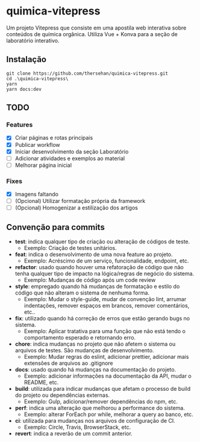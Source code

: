 # quimica-vitepress

Um projeto Vitepress que consiste em uma apostila web interativa sobre conteúdos de química orgânica. Utiliza Vue + Konva para a seção de laboratório interativo.

## Instalação

```shell
git clone https://github.com/thersehan/quimica-vitepress.git
cd .\quimica-vitepress\
yarn
yarn docs:dev
```

## TODO

### Features

- [x] Criar páginas e rotas principais
- [x] Publicar workflow
- [x] Iniciar desenvolvimento da seção Laboratório
- [ ] Adicionar atividades e exemplos ao material
- [ ] Melhorar página inicial

### Fixes

- [x] Imagens faltando
- [ ] \(Opcional\) Utilizar formatação própria da framework
- [ ] \(Opcional\) Homogenizar a estilização dos artigos

## Convenção para commits

- **test**: indica qualquer tipo de criação ou alteração de códigos de teste.
  - Exemplo: Criação de testes unitários.
- **feat**: indica o desenvolvimento de uma nova feature ao projeto.
  - Exemplo: Acréscimo de um serviço, funcionalidade, endpoint, etc.
- **refactor**: usado quando houver uma refatoração de código que não tenha qualquer tipo de impacto na lógica/regras de negócio do sistema.
  - Exemplo: Mudanças de código após um code review
- **style**: empregado quando há mudanças de formatação e estilo do código que não alteram o sistema de nenhuma forma.
  - Exemplo: Mudar o style-guide, mudar de convenção lint, arrumar indentações, remover espaços em brancos, remover comentários, etc..
- **fix**: utilizado quando há correção de erros que estão gerando bugs no sistema.
  - Exemplo: Aplicar tratativa para uma função que não está tendo o comportamento esperado e retornando erro.
- **chore**: indica mudanças no projeto que não afetem o sistema ou arquivos de testes. São mudanças de desenvolvimento.
  - Exemplo: Mudar regras do eslint, adicionar prettier, adicionar mais extensões de arquivos ao .gitignore
- **docs**: usado quando há mudanças na documentação do projeto.
  - Exemplo: adicionar informações na documentação da API, mudar o README, etc.
- **build**: utilizada para indicar mudanças que afetam o processo de build do projeto ou dependências externas.
  - Exemplo: Gulp, adicionar/remover dependências do npm, etc.
- **perf**: indica uma alteração que melhorou a performance do sistema.
  - Exemplo: alterar ForEach por while, melhorar a query ao banco, etc.
- **ci**: utilizada para mudanças nos arquivos de configuração de CI.
  - Exemplo: Circle, Travis, BrowserStack, etc.
- **revert**: indica a reverão de um commit anterior.
